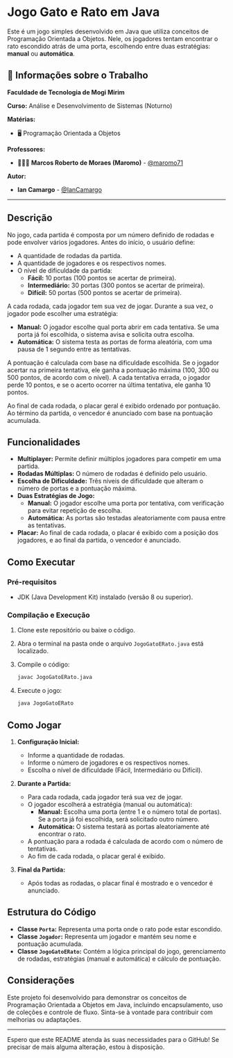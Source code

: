 # Jogo Gato e Rato em Java

Este é um jogo simples desenvolvido em Java que utiliza conceitos de Programação Orientada a Objetos. Nele, os jogadores tentam encontrar o rato escondido atrás de uma porta, escolhendo entre duas estratégias: **manual** ou **automática**.

## 💼 Informações sobre o Trabalho

**Faculdade de Tecnologia de Mogi Mirim**

**Curso:** Análise e Desenvolvimento de Sistemas (Noturno)

**Matérias:**

-   🖥️ Programação Orientada a Objetos

**Professores:**

-   👨🏻‍🏫 **Marcos Roberto de Moraes (Maromo)** - [@maromo71]((https://github.com/maromo71))

**Autor:**

-   **Ian Camargo** - [@IanCamargo](https://github.com/IanCamargo)

---

## Descrição

No jogo, cada partida é composta por um número definido de rodadas e pode envolver vários jogadores. Antes do início, o usuário define:
- A quantidade de rodadas da partida.
- A quantidade de jogadores e os respectivos nomes.
- O nível de dificuldade da partida:
  - **Fácil:** 10 portas (100 pontos se acertar de primeira).
  - **Intermediário:** 30 portas (300 pontos se acertar de primeira).
  - **Difícil:** 50 portas (500 pontos se acertar de primeira).

A cada rodada, cada jogador tem sua vez de jogar. Durante a sua vez, o jogador pode escolher uma estratégia:
- **Manual:** O jogador escolhe qual porta abrir em cada tentativa. Se uma porta já foi escolhida, o sistema avisa e solicita outra escolha.
- **Automática:** O sistema testa as portas de forma aleatória, com uma pausa de 1 segundo entre as tentativas.

A pontuação é calculada com base na dificuldade escolhida. Se o jogador acertar na primeira tentativa, ele ganha a pontuação máxima (100, 300 ou 500 pontos, de acordo com o nível). A cada tentativa errada, o jogador perde 10 pontos, e se o acerto ocorrer na última tentativa, ele ganha 10 pontos.

Ao final de cada rodada, o placar geral é exibido ordenado por pontuação. Ao término da partida, o vencedor é anunciado com base na pontuação acumulada.

## Funcionalidades

- **Multiplayer:** Permite definir múltiplos jogadores para competir em uma partida.
- **Rodadas Múltiplas:** O número de rodadas é definido pelo usuário.
- **Escolha de Dificuldade:** Três níveis de dificuldade que alteram o número de portas e a pontuação máxima.
- **Duas Estratégias de Jogo:**
  - **Manual:** O jogador escolhe uma porta por tentativa, com verificação para evitar repetição de escolha.
  - **Automática:** As portas são testadas aleatoriamente com pausa entre as tentativas.
- **Placar:** Ao final de cada rodada, o placar é exibido com a posição dos jogadores, e ao final da partida, o vencedor é anunciado.

## Como Executar

### Pré-requisitos

- JDK (Java Development Kit) instalado (versão 8 ou superior).

### Compilação e Execução

1. Clone este repositório ou baixe o código.
2. Abra o terminal na pasta onde o arquivo `JogoGatoERato.java` está localizado.
3. Compile o código:

   ```bash
   javac JogoGatoERato.java
   ```

4. Execute o jogo:

   ```bash
   java JogoGatoERato
   ```

## Como Jogar

1. **Configuração Inicial:**
   - Informe a quantidade de rodadas.
   - Informe o número de jogadores e os respectivos nomes.
   - Escolha o nível de dificuldade (Fácil, Intermediário ou Difícil).

2. **Durante a Partida:**
   - Para cada rodada, cada jogador terá sua vez de jogar.
   - O jogador escolherá a estratégia (manual ou automática):
     - **Manual:** Escolha uma porta (entre 1 e o número total de portas). Se a porta já foi escolhida, será solicitado outro número.
     - **Automática:** O sistema testará as portas aleatoriamente até encontrar o rato.
   - A pontuação para a rodada é calculada de acordo com o número de tentativas.
   - Ao fim de cada rodada, o placar geral é exibido.

3. **Final da Partida:**
   - Após todas as rodadas, o placar final é mostrado e o vencedor é anunciado.

## Estrutura do Código

- **Classe `Porta`:** Representa uma porta onde o rato pode estar escondido.
- **Classe `Jogador`:** Representa um jogador e mantém seu nome e pontuação acumulada.
- **Classe `JogoGatoERato`:** Contém a lógica principal do jogo, gerenciamento de rodadas, estratégias (manual e automática) e cálculo de pontuação.

## Considerações

Este projeto foi desenvolvido para demonstrar os conceitos de Programação Orientada a Objetos em Java, incluindo encapsulamento, uso de coleções e controle de fluxo. Sinta-se à vontade para contribuir com melhorias ou adaptações.

---

Espero que este README atenda às suas necessidades para o GitHub! Se precisar de mais alguma alteração, estou à disposição.
